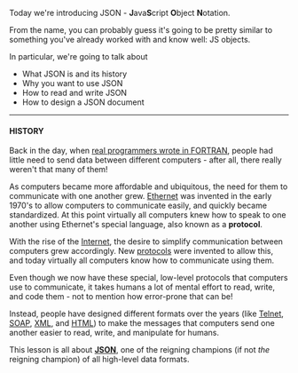 
Today we're introducing JSON - **J**ava**S**cript **O**bject **N**otation.

  

From the name, you can probably guess it's going to be pretty similar to something you've already worked with and know well: JS objects.

  

In particular, we're going to talk about

  

-   What JSON is and its history
-   Why you want to use JSON
-   How to read and write JSON
-   How to design a JSON document

  

----------

  

#### **HISTORY**

  

Back in the day, when [real programmers wrote in FORTRAN](http://www.catb.org/jargon/html/story-of-mel.html), people had little need to send data between different computers - after all, there really weren't that many of them!

  

As computers became more affordable and ubiquitous, the need for them to communicate with one another grew. [Ethernet](https://en.wikipedia.org/wiki/Ethernet) was invented in the early 1970's to allow computers to communicate easily, and quickly became standardized. At this point virtually all computers knew how to speak to one another using Ethernet's special language, also known as a **protocol**.

  

With the rise of the [Internet](https://en.wikipedia.org/wiki/History_of_the_Internet), the desire to simplify communication between computers grew accordingly. New [protocols](https://en.wikipedia.org/wiki/Internet_protocol_suite) were invented to allow this, and today virtually all computers know how to communicate using them.

  

Even though we now have these special, low-level protocols that computers use to communicate, it takes humans a lot of mental effort to read, write, and code them - not to mention how error-prone that can be!

  

Instead, people have designed different formats over the years (like [Telnet](https://en.wikipedia.org/wiki/Telnet), [SOAP](https://en.wikipedia.org/wiki/SOAP), [XML](https://en.wikipedia.org/wiki/XML), and [HTML](https://en.wikipedia.org/wiki/HTML)) to make the messages that computers send one another easier to read, write, and manipulate for humans.

  

This lesson is all about [**JSON**](http://json.org/), one of the reigning champions (if not _the_ reigning champion) of all high-level data formats.